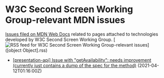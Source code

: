 # W3C Second Screen Working Group-relevant MDN issues

[Issues filed on MDN Web Docs](https://github.com/mdn/content/issues) related to pages attached to technologies developed by W3C Second Screen Working Group. [![RSS feed for W3C Second Screen Working Group-relevant issues](https://www.w3.org/QA/2007/04/feed_icon)]([object Object].rss)

* [\[presentation-api\] Issue with "getAvailability": needs improvement (currently just contains a dump of the spec for the method)](https://github.com/mdn/content/issues/4025) (2021-04-12T01:16:00Z)
  
